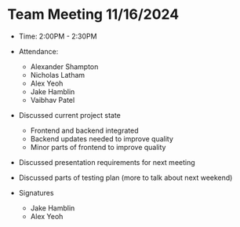 # Team Meeting 11/16/2024

- Time: 2:00PM - 2:30PM

- Attendance:

  - Alexander Shampton
  - Nicholas Latham
  - Alex Yeoh
  - Jake Hamblin
  - Vaibhav Patel

- Discussed current project state
  - Frontend and backend integrated
  - Backend updates needed to improve quality
  - Minor parts of frontend to improve quality
- Discussed presentation requirements for next meeting
- Discussed parts of testing plan (more to talk about next weekend)
    
- Signatures
  - Jake Hamblin
  - Alex Yeoh
